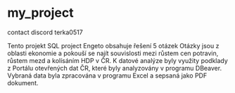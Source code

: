 # my_project
contact discord terka0517

Tento projekt  SQL project Engeto obsahuje řešení 5 otázek
Otázky jsou z oblasti ekonomie a pokouší se najít souvislosti mezi růstem cen potravin, růstem mezd a kolísáním HDP v ČR.
K datové analýze byly využity podklady z Portálu otevřených dat ČR, které byly analyzovány v programu DBeaver.
Vybraná data byla zpracována v programu Excel a sepsaná jako PDF dokument.
